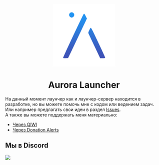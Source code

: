 <p align="center"><img src="./src/renderer/runtime/assets/images/logo.png" width="200px" height="200px"></p>
<h1 align="center">Aurora Launcher</h1>

На данный момент лаунчер как и лаунчер-сервер находится в разработке, но вы можете помочь мне с кодом или ведением задач. Или например предлагать свои идеи в раздел [Issues](https://github.com/AuroraTeam/LauncherServer/issues).  
А также вы можете поддержать меня материально:  
- [Через QIWI](https://qiwi.com/p/JOCAT)  
- [Через Donation Alerts](https://www.donationalerts.com/r/jocat)

## Мы в Discord

[![](https://discord.com/api/guilds/730131402636525688/embed.png?style=banner2)](https://discord.gg/2NvYTcv)
